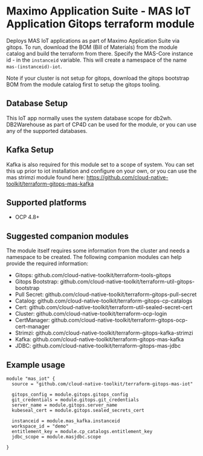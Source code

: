 #  Maximo Application Suite - MAS IoT Application Gitops terraform module

Deploys MAS IoT applications as part of Maximo Application Suite via gitops.  To run, download the BOM (Bill of Materials) from the module catalog and build the terraform from there.  Specify the MAS-Core instance id - in the `instanceid` variable.  This will create a namespace of the name `mas-(instanceid)-iot`.

Note if your cluster is not setup for gitops, download the gitops bootstrap BOM from the module catalog first to setup the gitops tooling.

## Database Setup
This IoT app normally uses the system database scope for db2wh.  DB2Warehouse as part of CP4D can be used for the module, or you can use any of the supported databases.

## Kafka Setup
Kafka is also required for this module set to a scope of system.  You can set this up prior to iot installation and configure on your own, or you can use the mas strimzi module found here:
https://github.com/cloud-native-toolkit/terraform-gitops-mas-kafka

## Supported platforms

- OCP 4.8+

## Suggested companion modules

The module itself requires some information from the cluster and needs a
namespace to be created. The following companion
modules can help provide the required information:

- Gitops:  github.com/cloud-native-toolkit/terraform-tools-gitops
- Gitops Bootstrap: github.com/cloud-native-toolkit/terraform-util-gitops-bootstrap
- Pull Secret:  github.com/cloud-native-toolkit/terraform-gitops-pull-secret
- Catalog: github.com/cloud-native-toolkit/terraform-gitops-cp-catalogs 
- Cert:  github.com/cloud-native-toolkit/terraform-util-sealed-secret-cert
- Cluster: github.com/cloud-native-toolkit/terraform-ocp-login
- CertManager: github.com/cloud-native-toolkit/terraform-gitops-ocp-cert-manager
- Strimzi: github.com/cloud-native-toolkit/terraform-gitops-kafka-strimzi
- Kafka: github.com/cloud-native-toolkit/terraform-gitops-mas-kafka
- JDBC: github.com/cloud-native-toolkit/terraform-gitops-mas-jdbc

## Example usage

```hcl-terraform
module "mas_iot" {
  source = "github.com/cloud-native-toolkit/terraform-gitops-mas-iot"

  gitops_config = module.gitops.gitops_config
  git_credentials = module.gitops.git_credentials
  server_name = module.gitops.server_name
  kubeseal_cert = module.gitops.sealed_secrets_cert

  instanceid = module.mas_kafka.instanceid
  workspace_id = "demo"
  entitlement_key = module.cp_catalogs.entitlement_key
  jdbc_scope = module.masjdbc.scope
 
}
```
